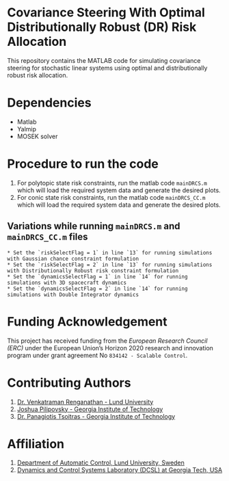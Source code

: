 # Covariance Steering With Optimal Distributionally Robust (DR) Risk Allocation 
This repository contains the MATLAB code for simulating covariance steering for stochastic linear systems using optimal and distributionally robust risk allocation.

# Dependencies
- Matlab
- Yalmip
- MOSEK solver

# Procedure to run the code
1. For polytopic state risk constraints, run the matlab code `mainDRCS.m` which will load the required system data and generate the desired plots.
2. For conic state risk constraints, run the matlab code `mainDRCS_CC.m` which will load the required system data and generate the desired plots.

## Variations while running `mainDRCS.m` and `mainDRCS_CC.m` files
    * Set the `riskSelectFlag = 1` in line `13` for running simulations with Gaussian chance constraint formulation
    * Set the `riskSelectFlag = 2` in line `13` for running simulations with Distributionally Robust risk constraint formulation
    * Set the `dynamicsSelectFlag = 1` in line `14` for running simulations with 3D spacecraft dynamics
    * Set the `dynamicsSelectFlag = 2` in line `14` for running simulations with Double Integrator dynamics

# Funding Acknowledgement
This project has received funding from the *European Research Council (ERC)* under the European Union’s Horizon 2020 research and innovation program under grant agreement No `834142 - Scalable Control`.

# Contributing Authors
1. [Dr. Venkatraman Renganathan - Lund University](https://github.com/venkatramanrenganathan)
2. [Joshua Pilipovsky - Georgia Institute of Technology](https://github.com/JoshPilipovsky)
3. [Dr. Panagiotis Tsoitras - Georgia Institute of Technology](https://dcsl.gatech.edu/tsiotras.html)

# Affiliation
1. [Department of Automatic Control, Lund University, Sweden](https://control.lth.se)
2. [Dynamics and Control Systems Laboratory (DCSL) at Georgia Tech, USA](https://dcsl.gatech.edu)
